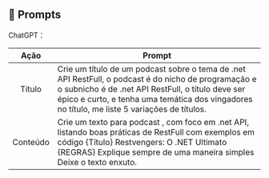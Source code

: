 ## 🧠 Prompts

ChatGPT：

|   Ação   | Prompt                                                                                                                                                                                                                                                    |
| :------: | --------------------------------------------------------------------------------------------------------------------------------------------------------------------------------------------------------------------------------------------------------- |
|  Título  | Crie um título de um podcast sobre o tema de .net API RestFull, o podcast é do nicho de programação e o subnicho é de .net API RestFull, o título deve ser épico e curto, e tenha uma temática dos vingadores no título, me liste 5 variações de títulos. |
| Conteúdo | Crie um texto para podcast , com foco em .net API, listando boas práticas de RestFull com exemplos em código {Título} Restvengers: O .NET Ultimato {REGRAS} Explique sempre de uma maneira simples Deixe o texto enxuto.                                  |
